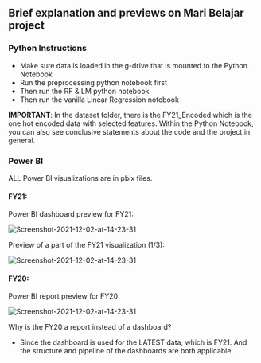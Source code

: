## Brief explanation and previews on Mari Belajar project

### Python Instructions
- Make sure data is loaded in the g-drive that is mounted to the Python Notebook
- Run the preprocessing python notebook first
- Then run the RF & LM python notebook
- Then run the vanilla Linear Regression notebook 

**IMPORTANT**: In the dataset folder, there is the FY21_Encoded which is the one hot encoded data with selected features. Within the Python Notebook, you can also see conclusive statements about the code and the project in general. 

### Power BI 

ALL Power BI visualizations are in pbix files. 

#### FY21:

Power BI dashboard preview for FY21:

<img src='https://i.postimg.cc/2jQ80MdX/Screenshot-2021-12-02-at-14-23-31.png' border='0' alt='Screenshot-2021-12-02-at-14-23-31'/>

Preview of a part of the FY21 visualization (1/3):

<img src='https://i.postimg.cc/XNt7vtJF/Screenshot-2021-12-02-at-14-28-13.png' border='0' alt='Screenshot-2021-12-02-at-14-23-31'/>

#### FY20:

Power BI report preview for FY20: 


<img src='https://i.postimg.cc/sxFgf3PZ/Screenshot-2021-12-02-at-14-33-06.png' border='0' alt='Screenshot-2021-12-02-at-14-23-31'/>


Why is the FY20 a report instead of a dashboard?
- Since the dashboard is used for the LATEST data, which is FY21. And the structure and pipeline of the dashboards are both applicable. 





